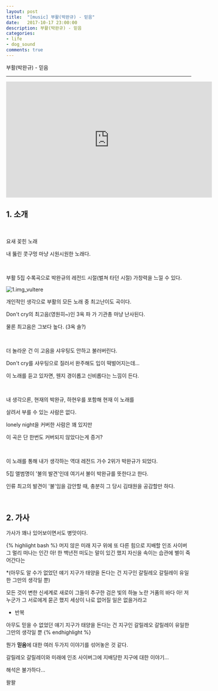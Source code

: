 ```yaml
---
layout: post
title:  "[music] 부활(박완규) - 믿음"
date:   2017-10-17 23:00:00
description: 부활(박완규) - 믿음
categories:
- life
- dog_sound
comments: true
---
```


부활(박완규) - 믿음

---

<iframe width="560" height="315" src="https://www.youtube.com/embed/iAvEwn3rLtY" frameborder="0" allowfullscreen></iframe>

<br>

## 1. 소개

<br>

요새 꽂힌 노래

내 뚫린 콧구멍 마냥 시원시원한 노래다.

<br>

부활 5집 수록곡으로 박완규의 레전드 시절(벌쳐 타던 시절) 가창력을 느낄 수 있다.

![1.img_vultere](https://lh3.googleusercontent.com/0BkOBnq_vkfPM3KKMeUqMCnuKTkeqrZ-7usaAwonz3qgPJjbQzMVxmrJRjywKkwrhC6_UB6OXLL9SvVB08jeMJ5KWwRd_HoyfCn3jodbtI46cX6JAClLGjeSXTEses0XloCD_5mLva3Env-5VDuWCI0H4cUqqWcq-pAj2gPQsaWyNfKKMiJsfFHLFH0dskklidx3Ho8Avp0D-EZQg2TZBbcjQgKsVKsoWUsGqrfaSRSAfpjl1rEU-Ap5vEzbF0SP-lv0yhcmFgXLcblNUo9KlyMxtbbgQgyHvvQPGJGDMsyI3EmTVjX5m_nhqfWQoQIqwWdZzTO6MInp_a2Bx7754Fqgmbc8QcGQsRIOCkQkIrT_wSk15DvXwMZrdw-7lMX9cUn9zsUYDmXwJavA_bB0osAsnLXLXtvCFMMRbDmcQqgwerlL8gEQJCvZ_PMOUZH63MhueNoltmlhDvGTmdXscBye9oNrsldZEXLCZxawqKX-Y9dEIqBSb_AWRX4VtCJLZy2SMHbrvj0CG_cTcbIltRNnIOPHXzLiYZzbab2k-LkaEsGZVkhWsgbLHldVOblGbRkE88JbNJHX68Pac73fXoXk5npf1IjFlo1eDj45kA=w765-h283-no)

개인적인 생각으로 부활의 모든 노래 중 최고난이도 곡이다.

Don't cry의 최고음(영원히~)인 3옥 파 가 기관총 마냥 난사된다.

물론 최고음은 그보다 높다. (3옥 솔?)

<br>

더 놀라운 건 이 고음을 샤우팅도 안하고 불러버린다.

Don't cry를 샤우팅으로 질러서 완주해도 입이 떡벌어지는데...

이 노래를 듣고 있자면, 웬지 경이롭고 신비롭다는 느낌이 든다.

<br>

내 생각으론, 현재의 박완규, 하현우를 포함해 현재 이 노래를

살려서 부를 수 있는 사람은 없다.

lonely night을 커버한 사람은 꽤 있지만

이 곡은 단 한번도 커버되지 않았다는게 증거?

<br>

이 노래를 통해 내가 생각하는 역대 레전드 가수 2위가 박완규가 되었다.

5집 앨범명이 '불의 발견'인데 여기서 불이 박완규를 뜻한다고 한다.

인류 최고의 발견이 '불'임을 감안할 때, 충분히 그 당시 김태원을 공감할만 하다.

<br>

## 2. 가사

가사가 꽤나 있어보이면서도 병맛이다.

{% highlight bash %}
머지 않은 미래 지구 위에
또 다른 힘으로 지배할
인조 사이버그
멀리 떠나는 인간
아! 한 백년전 떠도는 말이 있긴 했지
자신을 속이는 습관에 별이 죽어간다는

*(아무도 알 수가 없었던 얘기
지구가 태양을 돈다는 건
지구인 갈릴레오 갈릴레이
유일한 그만의 생각일 뿐)

모든 것이 변한 신세계로
새로이 그들이 추구한
검은 빛의 하늘
노란 거품의 바다
아! 저 누군가
그 서로에게 묻곤 했지
세상이 나로 없어질 일은
없을거라고

* 반복

아무도 믿을 수 없었던 얘기
지구가 태양을 돈다는 건
지구인 갈릴레오 갈릴레이
유일한 그만의 생각일 뿐
{% endhighlight %}

뭔가 **믿음**에 대한 여러 두가지 이야기를 섞어놓은 것 같다.

갈릴레오 갈릴레이와 미래에 인조 사이버그에 지배당한 지구에 대한 이야기...

해석은 불가하다...
<br>

왈왈
